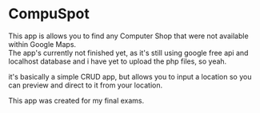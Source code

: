 # CompuSpot

This app is allows you to find any Computer Shop that were not available within Google Maps.<br>
The app's currently not finished yet, as it's still using google free api and localhost database and i have yet to upload the php files, so yeah.

it's basically a simple CRUD app, but allows you to input a location so you can preview and direct to it from your location.

This app was created for my final exams.
